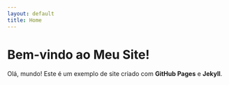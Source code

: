 ```yaml
---
layout: default
title: Home
---
```


# Bem-vindo ao Meu Site!

Olá, mundo! Este é um exemplo de site criado com **GitHub Pages** e **Jekyll**.
